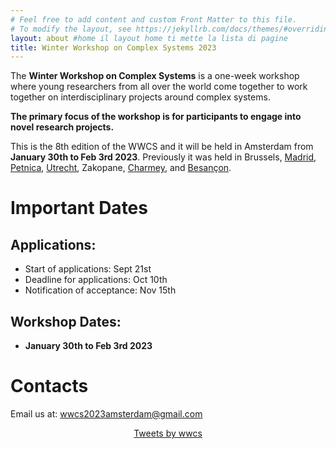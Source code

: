 ```yaml
---
# Feel free to add content and custom Front Matter to this file.
# To modify the layout, see https://jekyllrb.com/docs/themes/#overriding-theme-defaults
layout: about #home il layout home ti mette la lista di pagine
title: Winter Workshop on Complex Systems 2023
---
```


The **Winter Workshop on Complex Systems** is a one-week workshop where young researchers from all over the world come together to work together on interdisciplinary projects around complex systems.

**The primary focus of the workshop is for participants to engage into novel research projects.**

This is the 8th edition of the WWCS and it will be held in Amsterdam from **January 30th to Feb 3rd 2023**.
Previously it was held in Brussels, [Madrid](http://wwcs2016.altervista.org/wwcswordyversion/?doing_wp_cron=1557075926.8519909381866455078125), [Petnica](https://wwcs2017ed.wixsite.com/wwcs), [Utrecht](https://wwcs2018.github.io/), Zakopane, [Charmey](https://wwcs2020.github.io/), and [Besançon](https://wwcs2022.github.io/).


# Important Dates

## Applications:
- Start of applications: Sept 21st
- Deadline for applications: Oct 10th
- Notification of acceptance: Nov 15th

## Workshop Dates:
- **January 30th to Feb 3rd 2023**


# Contacts

Email us at: [wwcs2023amsterdam@gmail.com](mailto:wwcs2023amsterdam@gmail.com)
<!-- Twitter: "@winter_complex" -->

<center>
<a class="twitter-timeline" data-width="300" data-height="550" href="https://twitter.com/winter_complex">Tweets by wwcs</a> <script async src="https://platform.twitter.com/widgets.js" charset="utf-8"></script> </center>
